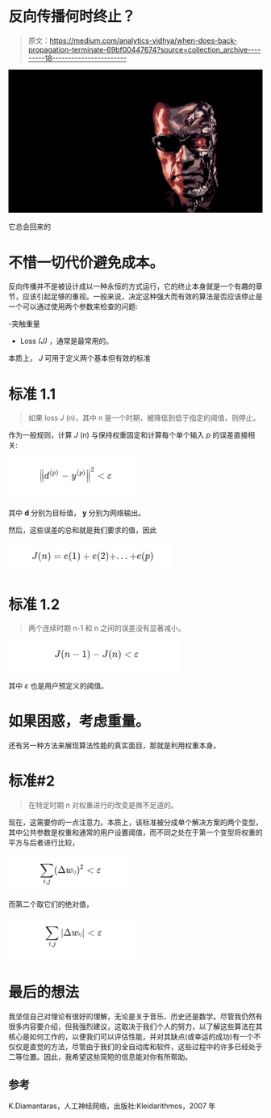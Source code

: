 # 反向传播何时终止？

> 原文：<https://medium.com/analytics-vidhya/when-does-back-propagation-terminate-69bf00447674?source=collection_archive---------18----------------------->

![](img/5d076368c6a7504e9a8ebb50b4f5b027.png)

它总会回来的

# 不惜一切代价避免成本。

反向传播并不是被设计成以一种永恒的方式运行，它的终止本身就是一个有趣的章节，应该引起足够的重视。一般来说，决定这种强大而有效的算法是否应该停止是一个可以通过使用两个参数来检查的问题:

-突触重量

- Loss *(J)* ，通常是最常用的。

本质上， *J* 可用于定义两个基本但有效的标准

# 标准 1.1

> 如果 loss *J* (n)，其中 n 是一个时期，被降低到低于指定的阈值，则停止。

作为一般规则，计算 *J* (n) 与保持权重固定和计算每个单个输入 *p* 的误差直接相关:

![](img/582bf7e9c21979e0a4200033a275179b.png)

其中 **d** 分别为目标值， **y** 分别为网络输出。

然后，这些误差的总和就是我们要求的值，因此

![](img/f7e72704eeb82e6b45ad3a90cb33e0b4.png)

# 标准 1.2

> 两个连续时期 n-1 和 n 之间的误差没有显著减小。

![](img/7aa5eb091c035e4f7d7828afc9700ca8.png)

其中 *ε* 也是用户预定义的阈值。

# 如果困惑，考虑重量。

还有另一种方法来展现算法性能的真实面目，那就是利用权重本身。

# 标准#2

> 在特定时期 *n* 对权重进行的改变是微不足道的。

现在，这需要你的一点注意力。本质上，该标准被分成单个解决方案的两个变型，其中公共参数是权重和通常的用户设置阈值，而不同之处在于第一个变型将权重的平方与后者进行比较，

![](img/0e910d1b1ead5f3f6a8a7bf3709ee3db.png)

而第二个取它们的绝对值，

![](img/7258c317cd71c1a2a3f404de324038a9.png)

# 最后的想法

我坚信自己对理论有很好的理解，无论是关于音乐、历史还是数学。尽管我仍然有很多内容要介绍，但我强烈建议，这取决于我们个人的努力，以了解这些算法在其核心是如何工作的，以便我们可以评估性能，并对其缺点(或幸运的成功)有一个不仅仅是直觉的方法，尽管由于我们的全自动库和软件，这些过程中的许多已经处于二等位置。因此，我希望这些简短的信息能对你有所帮助。

## 参考

K.Diamantaras，人工神经网络，出版社:Kleidarithmos，2007 年